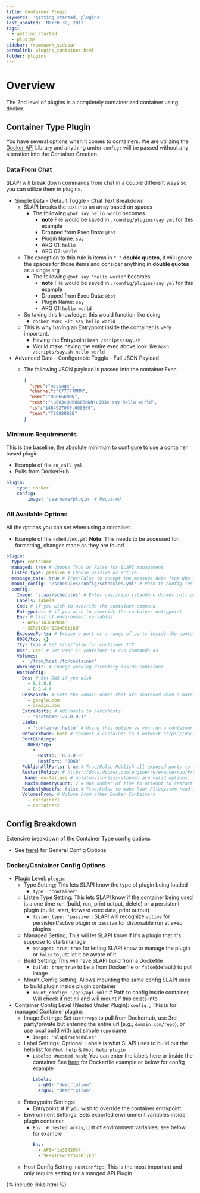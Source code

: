 ```yaml
---
title: Container Plugin
keywords: 'getting_started, plugins'
last_updated: 'March 30, 2017'
tags:
  - getting_started
  - plugins
sidebar: framework_sidebar
permalink: plugins_container.html
folder: plugins
---
```


# Overview

The 2nd level of plugins is a completely containerized container using docker.

## Container Type Plugin

You have several options when it comes to containers. We are utilizing the [Docker API](https://github.com/swipely/docker-api#containers) Library and anything under `config:` will be passed without any alteration into the Container Creation.

### Data From Chat

SLAPI will break down commands from chat in a couple different ways so you can utilize them in plugins.

-   Simple Data - Default Toggle - Chat Text Breakdown
    -   SLAPI breaks the text into an array based on spaces
        -   The following `@bot say hello world` becomes
            -   **note** File would be saved in `./config/plugins/say.yml` for this example
            -   Dropped from Exec Data: `@bot`
            -   Plugin Name: `say`
            -   ARG 01: `hello`
            -   ARG 02: `world`
    -   The exception to this rule is items in `" "` **double quotes**, it will ignore the spaces for those items and consider anything in **double quotes** as a single arg
        -   The following `@bot say "hello world"` becomes
            -   **note** File would be saved in `./config/plugins/say.yml` for this example
            -   Dropped from Exec Data: `@bot`
            -   Plugin Name: `say`
            -   ARG 01: `hello world`
    -   So taking this knowledge, this would function like doing
        -   `docker exec -it say hello world`
    -   This is why having an Entrypoint inside the container is very important.
        -   Having the Entrypoint `bash /scripts/say.sh`
        -   Would make having the entire exec above look like `bash /scripts/say.sh hello world`
-   Advanced Data - Configurable Toggle - Full JSON Payload
    -   The following JSON payload is passed into the container Exec

        ```json
        {
          "type":"message",
          "channel":"C77777MMM",
          "user":"U66666NNN",
          "text":"\u003c@U66666NNN\u003e say hello world",
          "ts":"1484927050.000300",
          "team":"T88888BBB"
        }
        ```

### Minimum Requirements

This is the baseline, the absolute minimum to configure to use a container based plugin.

-   Example of file `on_call.yml`
-   Pulls from DockerHub

```yaml
plugin:
    type: docker
    config:
        image: 'username/plugin' # Required
```

### All Available Options

All the options you can set when using a container.

-   Example of file `schedules.yml` **Note**: This needs to be accessed for formatting, changes made as they are found

```yaml
plugin:
  type: container
  managed: true # Choose True or False for SLAPI management
  listen_type: passive # Choose passive or active.
  message_data: true # True/False to accept the message data from who sent a message
  mount_config: '/schedules/config/schedules.yml' # Path to config inside container, Will check if not nil and will mount if this exists into container
  config:
    Image: 'slapi/schedules' # Enter user/repo (standard docker pull procedures), you can also pull from a private repo via domain.com/repo
    Labels: labels
    Cmd: # if you wish to override the container command
    Entrypoint: # if you wish to override the container entrypoint
    Env: # List of environment variables
      - API='1u3042034'
      - SERVICE='123490ijkd'
    ExposedPorts: # Expose a port or a range of ports inside the container.
    8080/tcp: {}
    Tty: true # Set true/false for container TTY
    User: user # Set user in container to run commands as
    Volumes:
      - '/from/host:/to/container'
    WorkingDir: # Change working directory inside container
    HostConfig:
      Dns: # Set DNS if you wish
        - 8.8.8.8
        - 8.8.4.4
      DnsSearch: # Sets the domain names that are searched when a bare unqualified hostname is used inside of the container
        - google.com
        - domain.com
      ExtraHosts: # Add hosts to /etc/hosts
        - "hostname:127.0.0.1"
      Links:
        - 'container:hello' # Using this option as you run a container gives the new container’s /etc/hosts an extra entry named ALIAS that points to the IP address of the container identified by CONTAINER_NAME_or_ID.
      NetworkMode: host # Connect a container to a network https://docs.docker.com/engine/reference/run/#/network-settings
      PortBindings:
        8080/tcp:
          -
            HostIp: '0.0.0.0'
            HostPort: '8080'
      PublishAllPorts: true # True/False Publish all exposed ports to the host interfaces
      RestartPolicy: # https://docs.docker.com/engine/reference/run/#/restart-policies---restart
       Name: on-failure # no|always|unless-stopped are valid options. on-failure requires MaximumRetryCount
       MaximumRetryCount: 2 # Max number of time to attempt to restart container/plugin before quiting
      ReadonlyRootfs: false # True/False to make Root Filesystem read only
      VolumesFrom: # Volume From other Docker Containers
        - container1
        - container2
```

## Config Breakdown
Extensive breakdown of the Container Type config options

-   See [here](https://imperiallabs.github.io/plugins_script.html#config-breakdown)) for General Config Options

### Docker/Container Config Options
-   Plugin Level: `plugin:`
    -   Type Setting; This lets SLAPI know the type of plugin being loaded
        -   `type: 'container'`
    -   Listen Type Setting: This lets SLAPI know if the container being used is a one time run (build, run, print output, delete) or a persistent plugin (build, start, forward exec data, print output)
        -   `listen_type: 'passive'`; SLAPI will recognize `active` for persistent/active plugin or `passive` for disposable run at exec plugins
    -   Managed Setting; This will let SLAPI know if it's a plugin that it's suppose to start/manage
        -   `managed: true`; `true` for letting SLAPI know to manage the plugin or `false` to just let it be aware of it
    -   Build Setting; This will have SLAPI build from a Dockefile
        -   `build: true`; `true` to be a from Dockerfile or `false`(default) to pull image
    -   Mount Config Setting; Allows mounting the same config SLAPI uses to build plugin inside plugin container
        -   `mount_config: '/api/api.yml'` # Path to config inside container, Will check if not nil and will mount if this exists into
-   Container Config Level (Nested Under Plugin): `config:`; This is for managed Container plugins
    -   Image Settings: Set `user/repo` to pull from Dockerhub, use 3rd party/private but entering the entire url (e.g.; `domain.com/repo`), or use local build with just simple `repo` name
        -   `Image: 'slapi/schedules'`
    -   Label Settings: Optional: Labels is what SLAPI uses to build out the help list for `@bot help` & `@bot help plugin`
        -   `Labels: #nested hash`; You can enter the labels here or inside the container See [here](https://github.com/ImperialLabs/slapi/blob/master/examples/Dockerfile) for Dockerfile example or below for config example
            ```yaml
            Labels:
              arg01: "description"
              arg02: "description"
            ```
    -   Enterypoint Settings:
        -   Entrypoint: # if you wish to override the container entrypoint
    -   Environment Settings: Sets exported environment variables inside plugin container
        -   `Env: # nested array`; List of environment variables, see below for example
            ```yaml
            Env:
              - API='1u3042034'
              - SERVICE='123490ijkd'
            ```
    -   Host Config Setting: `HostConfig:`; This is the most important and only require setting for a manged API Plugin

{% include links.html %}
